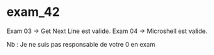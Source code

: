 # exam_42

Exam 03 -> Get Next Line est valide.
Exam 04 -> Microshell est valide.

Nb : Je ne suis pas responsable de votre 0 en exam

